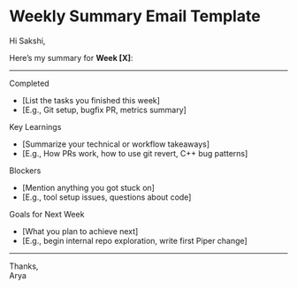 #  Weekly Summary Email Template

Hi Sakshi,

Here’s my summary for **Week [X]**:

---

 Completed
- [List the tasks you finished this week]
- [E.g., Git setup, bugfix PR, metrics summary]

 Key Learnings
- [Summarize your technical or workflow takeaways]
- [E.g., How PRs work, how to use git revert, C++ bug patterns]

 Blockers
- [Mention anything you got stuck on]
- [E.g., tool setup issues, questions about code]

 Goals for Next Week
- [What you plan to achieve next]
- [E.g., begin internal repo exploration, write first Piper change]

---

Thanks,  
Arya
